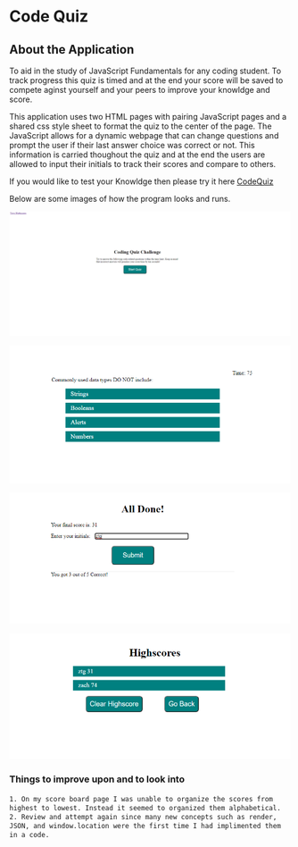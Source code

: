 # Code Quiz

## About the Application
To aid in the study of JavaScript Fundamentals for any coding student. To track progress this quiz is timed and at the end your score will be saved to compete aginst yourself and your peers to improve your knowldge and score.

This application uses two HTML pages with pairing JavaScript pages and a shared css style sheet to format the quiz to the center of the page. The JavaScript allows for a dynamic webpage that can change questions and prompt the user if their last answer choice was correct or not. This information is carried thoughout the quiz and at the end the users are allowed to input their initials to track their scores and compare to others.

If you would like to test your Knowldge then please try it here [CodeQuiz](https://zach-greenberg.github.io/Code_Quiz/)

Below are some images of how the program looks and runs.

![CodeQuizStart](start.png)

![CodeQuizQuestions](questions.png)

![CodeQuizAllDone](done.png)

![CodeQuizScoreBoard](Highscores.png)


### Things to improve upon and to look into
    1. On my score board page I was unable to organize the scores from highest to lowest. Instead it seemed to organized them alphabetical.
    2. Review and attempt again since many new concepts such as render, JSON, and window.location were the first time I had implimented them in a code.